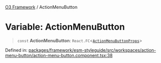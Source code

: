 [O3 Framework](../API.md) / ActionMenuButton

# Variable: ActionMenuButton

> `const` **ActionMenuButton**: `React.FC`\<[`ActionMenuButtonProps`](../interfaces/ActionMenuButtonProps.md)\>

Defined in: [packages/framework/esm-styleguide/src/workspaces/action-menu-button/action-menu-button.component.tsx:38](https://github.com/its-kios09/openmrs-esm-core/blob/main/packages/framework/esm-styleguide/src/workspaces/action-menu-button/action-menu-button.component.tsx#L38)
